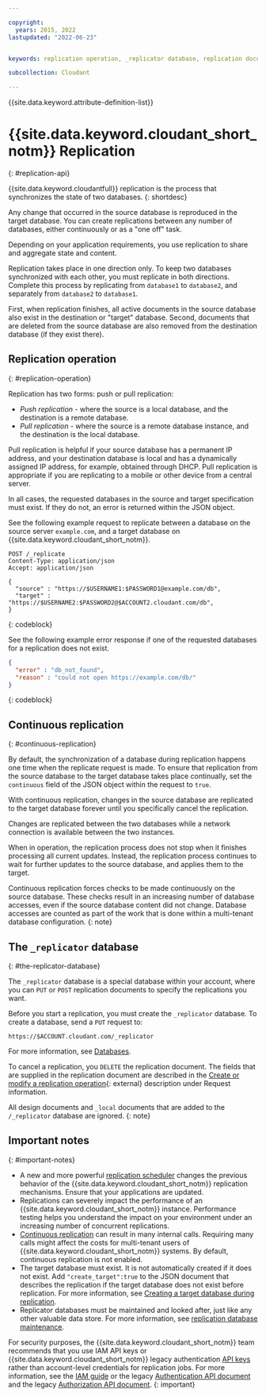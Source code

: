 ```yaml
---

copyright:
  years: 2015, 2022
lastupdated: "2022-06-23"


keywords: replication operation, _replicator database, replication document format, create, cancel, monitor, single replication, continuous replication, replication errors

subcollection: Cloudant

---
```


{{site.data.keyword.attribute-definition-list}}

# {{site.data.keyword.cloudant_short_notm}} Replication
{: #replication-api}

{{site.data.keyword.cloudantfull}} replication is the process that synchronizes the state of two databases.
{: shortdesc}

Any change that occurred in the source database is reproduced in the target database.
You can create replications between any number of databases, either continuously or as a "one off" task.

Depending on your application requirements,
you use replication to share and aggregate state and content.

Replication takes place in one direction only.
To keep two databases synchronized with each other,
you must replicate in both directions.
Complete this process by replicating from `database1` to `database2`,
and separately from `database2` to `database1`.

First, when replication finishes, all active documents in the source database also exist in the destination or "target" database. Second, documents that are deleted from the source database are also removed from the destination database (if they exist there). 

## Replication operation
{: #replication-operation}

Replication has two forms: push or pull replication:

- *Push replication* - where the source is a local database, and the destination is a remote database.
- *Pull replication* - where the source is a remote database instance, and the destination is the local database.

Pull replication is helpful if your source database has a permanent IP address,
and your destination database is local and has a dynamically assigned IP address,
for example, obtained through DHCP.
Pull replication is appropriate if you are replicating to a mobile or other device from a central server.

In all cases,
the requested databases in the source and target specification must exist.
If they do not,
an error is returned within the JSON object.

See the following example request to replicate between a database on the source server `example.com`, and a target database on {{site.data.keyword.cloudant_short_notm}}.

```http
POST /_replicate
Content-Type: application/json
Accept: application/json

{
  "source" : "https://$USERNAME1:$PASSWORD1@example.com/db",
  "target" : "https://$USERNAME2:$PASSWORD2@$ACCOUNT2.cloudant.com/db",
}
```
{: codeblock}

See the following example error response if one of the requested databases for a replication does not exist.

```json
{
  "error" : "db_not_found",
  "reason" : "could not open https://example.com/db/"
}
```
{: codeblock}

## Continuous replication
{: #continuous-replication}

By default,
the synchronization of a database during replication happens one time when the replicate request is made.
To ensure that replication from the source database to the target database takes place continually,
set the `continuous` field of the JSON object within the request to `true`.

With continuous replication,
changes in the source database are replicated to the target database forever 
until you specifically cancel the replication.

Changes are replicated between the two databases
while a network connection is available between the two instances.

When in operation,
the replication process does not stop when it finishes processing all current updates.
Instead,
the replication process continues to wait for further updates to the source database,
and applies them to the target.

Continuous replication forces checks to be made continuously on the source database. These checks result in an increasing number of database accesses, even if the source database content did not change. Database accesses are counted as part of the work that is done within a multi-tenant database configuration.
{: note}

## The `_replicator` database
{: #the-replicator-database}

The `_replicator` database is a special database within your account,
where you can `PUT` or `POST` replication documents to specify the replications you want.

Before you start a replication, you must create the `_replicator` database. 
To create a database, send a `PUT` request to:

```http
https://$ACCOUNT.cloudant.com/_replicator
```
For more information, see [Databases](/docs/Cloudant?topic=Cloudant-databases).

To cancel a replication,
you `DELETE` the replication document.
The fields that are supplied in the replication document are
described in the [Create or modify a replication operation](/apidocs/cloudant#postreplicate){: external} description under Request information.

All design documents and `_local` documents that are added to the `/_replicator` database are ignored.
{: note}

## Important notes
{: #important-notes}

- A new and more powerful [replication scheduler](/docs/Cloudant?topic=Cloudant-advanced-replication#the-replication-scheduler) changes the previous behavior of the {{site.data.keyword.cloudant_short_notm}} replication mechanisms. Ensure that your applications are updated.
- Replications can severely impact the performance of an {{site.data.keyword.cloudant_short_notm}} instance. Performance testing helps you understand the impact on your environment under an increasing number of concurrent replications.
- [Continuous replication](#continuous-replication) can result in many internal calls. Requiring many calls might affect the costs for multi-tenant users of {{site.data.keyword.cloudant_short_notm}} systems. By default, continuous replication is not enabled.
- The target database must exist. It is not automatically created if it does not exist. Add `"create_target":true` to the JSON document that describes the replication if the target database does not exist before replication. For more information, see [Creating a target database during replication](#creating-a-target-database-during-replication).
- Replicator databases must be maintained and looked after, just like any other valuable data store. For more information, see [replication database maintenance](/docs/Cloudant?topic=Cloudant-advanced-replication#replication-database-maintenance).
  
For security purposes, the {{site.data.keyword.cloudant_short_notm}} team recommends that you use IAM API keys or {{site.data.keyword.cloudant_short_notm}} legacy authentication [API keys](/docs/Cloudant?topic=Cloudant-work-with-your-account#api-keys) rather than account-level credentials for replication jobs. For more information, see the [IAM guide](/docs/Cloudant?topic=Cloudant-managing-access-for-cloudant) or the legacy [Authentication API document](/docs/Cloudant?topic=Cloudant-work-with-your-account#authentication) and the legacy [Authorization API document](/docs/Cloudant?topic=Cloudant-work-with-your-account#authorization).
{: important}
